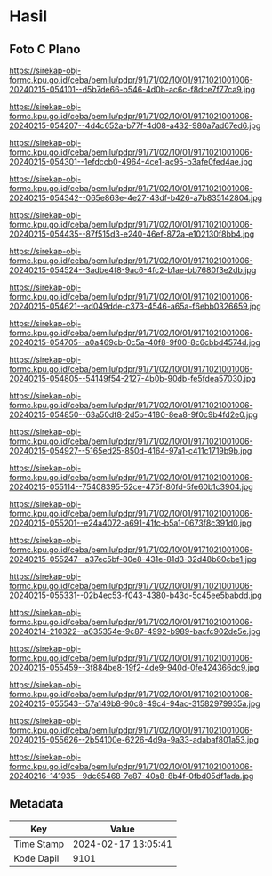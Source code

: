 # Hasil

## Foto C Plano

https://sirekap-obj-formc.kpu.go.id/ceba/pemilu/pdpr/91/71/02/10/01/9171021001006-20240215-054101--d5b7de66-b546-4d0b-ac6c-f8dce7f77ca9.jpg

https://sirekap-obj-formc.kpu.go.id/ceba/pemilu/pdpr/91/71/02/10/01/9171021001006-20240215-054207--4d4c652a-b77f-4d08-a432-980a7ad67ed6.jpg

https://sirekap-obj-formc.kpu.go.id/ceba/pemilu/pdpr/91/71/02/10/01/9171021001006-20240215-054301--1efdccb0-4964-4ce1-ac95-b3afe0fed4ae.jpg

https://sirekap-obj-formc.kpu.go.id/ceba/pemilu/pdpr/91/71/02/10/01/9171021001006-20240215-054342--065e863e-4e27-43df-b426-a7b835142804.jpg

https://sirekap-obj-formc.kpu.go.id/ceba/pemilu/pdpr/91/71/02/10/01/9171021001006-20240215-054435--87f515d3-e240-46ef-872a-e102130f8bb4.jpg

https://sirekap-obj-formc.kpu.go.id/ceba/pemilu/pdpr/91/71/02/10/01/9171021001006-20240215-054524--3adbe4f8-9ac6-4fc2-b1ae-bb7680f3e2db.jpg

https://sirekap-obj-formc.kpu.go.id/ceba/pemilu/pdpr/91/71/02/10/01/9171021001006-20240215-054621--ad049dde-c373-4546-a65a-f6ebb0326659.jpg

https://sirekap-obj-formc.kpu.go.id/ceba/pemilu/pdpr/91/71/02/10/01/9171021001006-20240215-054705--a0a469cb-0c5a-40f8-9f00-8c6cbbd4574d.jpg

https://sirekap-obj-formc.kpu.go.id/ceba/pemilu/pdpr/91/71/02/10/01/9171021001006-20240215-054805--54149f54-2127-4b0b-90db-fe5fdea57030.jpg

https://sirekap-obj-formc.kpu.go.id/ceba/pemilu/pdpr/91/71/02/10/01/9171021001006-20240215-054850--63a50df8-2d5b-4180-8ea8-9f0c9b4fd2e0.jpg

https://sirekap-obj-formc.kpu.go.id/ceba/pemilu/pdpr/91/71/02/10/01/9171021001006-20240215-054927--5165ed25-850d-4164-97a1-c411c1719b9b.jpg

https://sirekap-obj-formc.kpu.go.id/ceba/pemilu/pdpr/91/71/02/10/01/9171021001006-20240215-055114--75408395-52ce-475f-80fd-5fe60b1c3904.jpg

https://sirekap-obj-formc.kpu.go.id/ceba/pemilu/pdpr/91/71/02/10/01/9171021001006-20240215-055201--e24a4072-a691-41fc-b5a1-0673f8c391d0.jpg

https://sirekap-obj-formc.kpu.go.id/ceba/pemilu/pdpr/91/71/02/10/01/9171021001006-20240215-055247--a37ec5bf-80e8-431e-81d3-32d48b60cbe1.jpg

https://sirekap-obj-formc.kpu.go.id/ceba/pemilu/pdpr/91/71/02/10/01/9171021001006-20240215-055331--02b4ec53-f043-4380-b43d-5c45ee5babdd.jpg

https://sirekap-obj-formc.kpu.go.id/ceba/pemilu/pdpr/91/71/02/10/01/9171021001006-20240214-210322--a635354e-9c87-4992-b989-bacfc902de5e.jpg

https://sirekap-obj-formc.kpu.go.id/ceba/pemilu/pdpr/91/71/02/10/01/9171021001006-20240215-055459--3f884be8-19f2-4de9-940d-0fe424366dc9.jpg

https://sirekap-obj-formc.kpu.go.id/ceba/pemilu/pdpr/91/71/02/10/01/9171021001006-20240215-055543--57a149b8-90c8-49c4-94ac-31582979935a.jpg

https://sirekap-obj-formc.kpu.go.id/ceba/pemilu/pdpr/91/71/02/10/01/9171021001006-20240215-055626--2b54100e-6226-4d9a-9a33-adabaf801a53.jpg

https://sirekap-obj-formc.kpu.go.id/ceba/pemilu/pdpr/91/71/02/10/01/9171021001006-20240216-141935--9dc65468-7e87-40a8-8b4f-0fbd05df1ada.jpg


## Metadata

| Key        | Value               |
| ---------- | ------------------- |
| Time Stamp | 2024-02-17 13:05:41 |
| Kode Dapil | 9101                |



